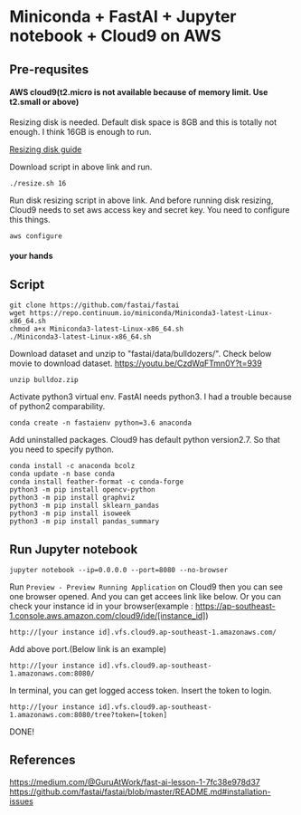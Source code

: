 Miniconda + FastAI + Jupyter notebook + Cloud9 on AWS
======
## Pre-requsites

#### AWS cloud9(t2.micro is not available because of memory limit. Use t2.small or above)

Resizing disk is needed. Default disk space is 8GB and this is totally not enough. I think 16GB is enough to run.

[Resizing disk guide](https://docs.aws.amazon.com/cloud9/latest/user-guide/move-environment.html#move-environment-resize)

Download script in above link and run. 

    ./resize.sh 16

Run disk resizing script in above link. And before running disk resizing, Cloud9 needs to set aws access key and secret key. You need to  configure this things.

    aws configure

#### your hands

## Script
    git clone https://github.com/fastai/fastai
    wget https://repo.continuum.io/miniconda/Miniconda3-latest-Linux-x86_64.sh
    chmod a+x Miniconda3-latest-Linux-x86_64.sh 
    ./Miniconda3-latest-Linux-x86_64.sh 

Download dataset and unzip to "fastai/data/bulldozers/". Check below movie to download dataset.
<https://youtu.be/CzdWqFTmn0Y?t=939>

    unzip bulldoz.zip 
    
Activate python3 virtual env. FastAI needs python3. I had a trouble because of python2 comparability.
    
    conda create -n fastaienv python=3.6 anaconda

Add uninstalled packages. Cloud9 has default python version2.7. So that you need to specify python.

    conda install -c anaconda bcolz
    conda update -n base conda
    conda install feather-format -c conda-forge
    python3 -m pip install opencv-python
    python3 -m pip install graphviz
    python3 -m pip install sklearn_pandas
    python3 -m pip install isoweek
    python3 -m pip install pandas_summary
    
## Run Jupyter notebook
    jupyter notebook --ip=0.0.0.0 --port=8080 --no-browser

Run <Code>Preview - Preview Running Application</Code> on Cloud9 then you can see one browser opened. And you can get accees link like below. Or you can check your instance id in your browser(example : https://ap-southeast-1.console.aws.amazon.com/cloud9/ide/[instance_id])

    http://[your instance id].vfs.cloud9.ap-southeast-1.amazonaws.com/
    
Add above port.(Below link is an example)
    
    http://[your instance id].vfs.cloud9.ap-southeast-1.amazonaws.com:8080/

In terminal, you can get logged access token. Insert the token to login. 

    http://[your instance id].vfs.cloud9.ap-southeast-1.amazonaws.com:8080/tree?token=[token]

DONE!

## References
<https://medium.com/@GuruAtWork/fast-ai-lesson-1-7fc38e978d37>
<https://github.com/fastai/fastai/blob/master/README.md#installation-issues>
